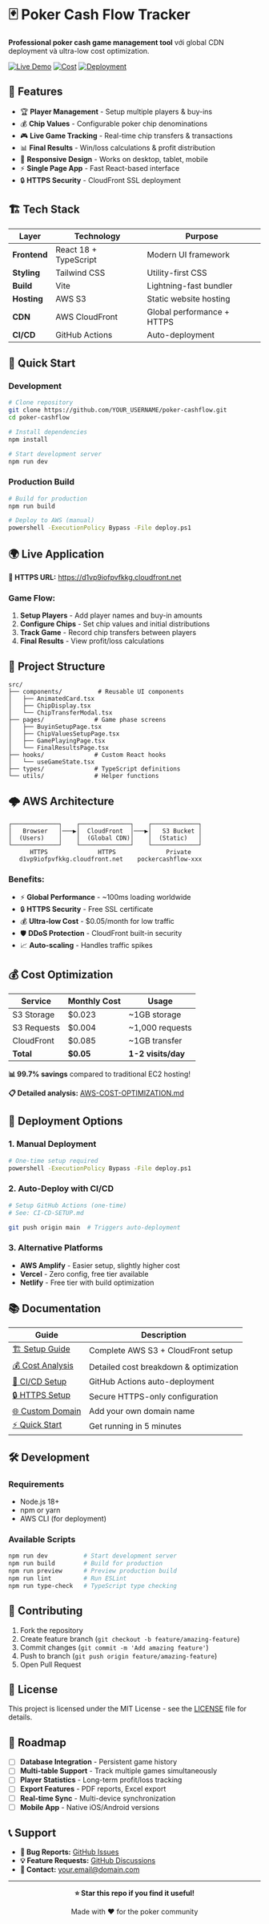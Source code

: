 # 🃏 Poker Cash Flow Tracker

**Professional poker cash game management tool** với global CDN deployment và ultra-low cost optimization.

[![Live Demo](https://img.shields.io/badge/🌍_Live_Demo-HTTPS-green)](https://d1vp9iofpvfkkg.cloudfront.net)
[![Cost](https://img.shields.io/badge/💰_Monthly_Cost-$0.05-brightgreen)](./AWS-COST-OPTIMIZATION.md)
[![Deployment](https://img.shields.io/badge/🚀_Auto_Deploy-GitHub_Actions-blue)](./CI-CD-SETUP.md)

## 🎯 **Features**

- 🏆 **Player Management** - Setup multiple players & buy-ins
- 💰 **Chip Values** - Configurable poker chip denominations
- 🎮 **Live Game Tracking** - Real-time chip transfers & transactions
- 📊 **Final Results** - Win/loss calculations & profit distribution
- 📱 **Responsive Design** - Works on desktop, tablet, mobile
- ⚡ **Single Page App** - Fast React-based interface
- 🔒 **HTTPS Security** - CloudFront SSL deployment

## 🏗️ **Tech Stack**

| Layer        | Technology            | Purpose                    |
| ------------ | --------------------- | -------------------------- |
| **Frontend** | React 18 + TypeScript | Modern UI framework        |
| **Styling**  | Tailwind CSS          | Utility-first CSS          |
| **Build**    | Vite                  | Lightning-fast bundler     |
| **Hosting**  | AWS S3                | Static website hosting     |
| **CDN**      | AWS CloudFront        | Global performance + HTTPS |
| **CI/CD**    | GitHub Actions        | Auto-deployment            |

## 🚀 **Quick Start**

### **Development**

```bash
# Clone repository
git clone https://github.com/YOUR_USERNAME/poker-cashflow.git
cd poker-cashflow

# Install dependencies
npm install

# Start development server
npm run dev
```

### **Production Build**

```bash
# Build for production
npm run build

# Deploy to AWS (manual)
powershell -ExecutionPolicy Bypass -File deploy.ps1
```

## 🌍 **Live Application**

**🔗 HTTPS URL:** https://d1vp9iofpvfkkg.cloudfront.net

### **Game Flow:**

1. **Setup Players** - Add player names and buy-in amounts
2. **Configure Chips** - Set chip values and initial distributions
3. **Track Game** - Record chip transfers between players
4. **Final Results** - View profit/loss calculations

## 📁 **Project Structure**

```
src/
├── components/          # Reusable UI components
│   ├── AnimatedCard.tsx
│   ├── ChipDisplay.tsx
│   └── ChipTransferModal.tsx
├── pages/              # Game phase screens
│   ├── BuyinSetupPage.tsx
│   ├── ChipValuesSetupPage.tsx
│   ├── GamePlayingPage.tsx
│   └── FinalResultsPage.tsx
├── hooks/              # Custom React hooks
│   └── useGameState.tsx
├── types/              # TypeScript definitions
└── utils/              # Helper functions
```

## 🌩️ **AWS Architecture**

```
┌─────────────┐    ┌──────────────┐    ┌─────────────┐
│   Browser   │───▶│  CloudFront  │───▶│   S3 Bucket │
│  (Users)    │    │  (Global CDN)│    │  (Static)   │
└─────────────┘    └──────────────┘    └─────────────┘
      HTTPS              HTTPS              Private
   d1vp9iofpvfkkg.cloudfront.net    pockercashflow-xxx
```

### **Benefits:**

- ⚡ **Global Performance** - ~100ms loading worldwide
- 🔒 **HTTPS Security** - Free SSL certificate
- 💰 **Ultra-low Cost** - $0.05/month for low traffic
- 🛡️ **DDoS Protection** - CloudFront built-in security
- 📈 **Auto-scaling** - Handles traffic spikes

## 💰 **Cost Optimization**

| Service     | Monthly Cost | Usage              |
| ----------- | ------------ | ------------------ |
| S3 Storage  | $0.023       | ~1GB storage       |
| S3 Requests | $0.004       | ~1,000 requests    |
| CloudFront  | $0.085       | ~1GB transfer      |
| **Total**   | **$0.05**    | **1-2 visits/day** |

**📊 99.7% savings** compared to traditional EC2 hosting!

**📋 Detailed analysis:** [AWS-COST-OPTIMIZATION.md](./AWS-COST-OPTIMIZATION.md)

## 🚀 **Deployment Options**

### **1. Manual Deployment**

```bash
# One-time setup required
powershell -ExecutionPolicy Bypass -File deploy.ps1
```

### **2. Auto-Deploy with CI/CD**

```bash
# Setup GitHub Actions (one-time)
# See: CI-CD-SETUP.md

git push origin main  # Triggers auto-deployment
```

### **3. Alternative Platforms**

- **AWS Amplify** - Easier setup, slightly higher cost
- **Vercel** - Zero config, free tier available
- **Netlify** - Free tier with build optimization

## 📚 **Documentation**

| Guide                                            | Description                            |
| ------------------------------------------------ | -------------------------------------- |
| [🏗️ Setup Guide](./S3-CLOUDFRONT-SETUP-GUIDE.md) | Complete AWS S3 + CloudFront setup     |
| [💰 Cost Analysis](./AWS-COST-OPTIMIZATION.md)   | Detailed cost breakdown & optimization |
| [🚀 CI/CD Setup](./CI-CD-SETUP.md)               | GitHub Actions auto-deployment         |
| [🔒 HTTPS Setup](./HTTPS-ONLY-GUIDE.md)          | Secure HTTPS-only configuration        |
| [🌐 Custom Domain](./CUSTOM-DOMAIN-GUIDE.md)     | Add your own domain name               |
| [⚡ Quick Start](./QUICK-START.md)               | Get running in 5 minutes               |

## 🛠️ **Development**

### **Requirements**

- Node.js 18+
- npm or yarn
- AWS CLI (for deployment)

### **Available Scripts**

```bash
npm run dev          # Start development server
npm run build        # Build for production
npm run preview      # Preview production build
npm run lint         # Run ESLint
npm run type-check   # TypeScript type checking
```

## 🤝 **Contributing**

1. Fork the repository
2. Create feature branch (`git checkout -b feature/amazing-feature`)
3. Commit changes (`git commit -m 'Add amazing feature'`)
4. Push to branch (`git push origin feature/amazing-feature`)
5. Open Pull Request

## 📄 **License**

This project is licensed under the MIT License - see the [LICENSE](LICENSE) file for details.

## 🎯 **Roadmap**

- [ ] **Database Integration** - Persistent game history
- [ ] **Multi-table Support** - Track multiple games simultaneously
- [ ] **Player Statistics** - Long-term profit/loss tracking
- [ ] **Export Features** - PDF reports, Excel export
- [ ] **Real-time Sync** - Multi-device synchronization
- [ ] **Mobile App** - Native iOS/Android versions

## 📞 **Support**

- **🐛 Bug Reports:** [GitHub Issues](https://github.com/YOUR_USERNAME/poker-cashflow/issues)
- **💡 Feature Requests:** [GitHub Discussions](https://github.com/YOUR_USERNAME/poker-cashflow/discussions)
- **📧 Contact:** your.email@domain.com

---

<div align="center">

**⭐ Star this repo if you find it useful!**

Made with ❤️ for the poker community

</div>
